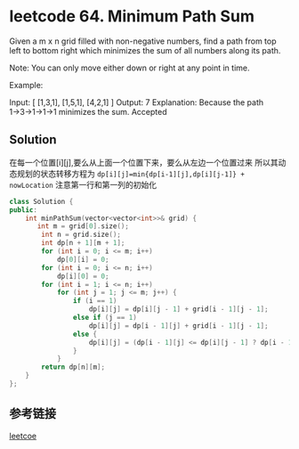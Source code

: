# leetcode 64. Minimum Path Sum

Given a m x n grid filled with non-negative numbers, find a path from top left to bottom right which minimizes the sum of all numbers along its path.

Note: You can only move either down or right at any point in time.

Example:

Input:
[
  [1,3,1],
  [1,5,1],
  [4,2,1]
]
Output: 7
Explanation: Because the path 1→3→1→1→1 minimizes the sum.
Accepted

## Solution

在每一个位置[i][j],要么从上面一个位置下来，要么从左边一个位置过来
所以其动态规划的状态转移方程为
`dp[i][j]=min{dp[i-1][j],dp[i][j-1]} + nowLocation`
注意第一行和第一列的初始化

```C++
class Solution {
public:
    int minPathSum(vector<vector<int>>& grid) {
       int m = grid[0].size();
		int n = grid.size();
		int dp[n + 1][m + 1];
		for (int i = 0; i <= m; i++)
			dp[0][i] = 0;
		for (int i = 0; i <= n; i++)
			dp[i][0] = 0;
		for (int i = 1; i <= n; i++)
			for (int j = 1; j <= m; j++) {
				if (i == 1)
					dp[i][j] = dp[i][j - 1] + grid[i - 1][j - 1];
				else if (j == 1)
					dp[i][j] = dp[i - 1][j] + grid[i - 1][j - 1];
				else {
					dp[i][j] = (dp[i - 1][j] <= dp[i][j - 1] ? dp[i - 1][j] : dp[i][j - 1]) + grid[i - 1][j - 1];
				}
			}
		return dp[n][m];
    }
};
```

## 参考链接

[leetcoe](https://leetcode.com/problems/minimum-path-sum/)